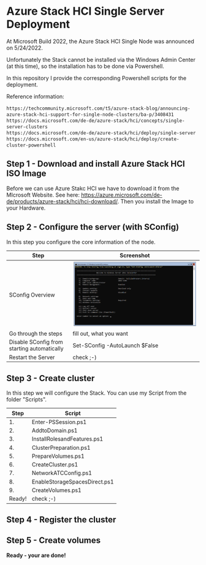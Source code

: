 # Azure Stack HCI Single Server Deployment

At Microsoft Build 2022, the Azure Stack HCI Single Node was announced on 5/24/2022. 

Unfortunately the Stack cannot be installed via the Windows Admin Center (at this time), so the installation has to be done via Powershell.

In this repository I provide the corresponding Powershell scripts for the deployment.

Reference information: 
```
https://techcommunity.microsoft.com/t5/azure-stack-blog/announcing-azure-stack-hci-support-for-single-node-clusters/ba-p/3408431
https://docs.microsoft.com/de-de/azure-stack/hci/concepts/single-server-clusters 
https://docs.microsoft.com/de-de/azure-stack/hci/deploy/single-server 
https://docs.microsoft.com/en-us/azure-stack/hci/deploy/create-cluster-powershell
```


## Step 1 - Download and install Azure Stack HCI ISO Image
Before we can use Azure Stakc HCI we have to download it from the MIcrosoft Website. See here: https://azure.microsoft.com/de-de/products/azure-stack/hci/hci-download/.
Then you install the Image to your Hardware.

## Step 2 - Configure the server (with SConfig)
In this step you configure the core information of the node.

|Step|Screenshot|
|-|-|
| SConfig Overview | ![SConfig](Images/SConfig_1.PNG) |
| Go through the steps | fill out, what you want |
| Disable SConfig from starting automatically | Set-SConfig -AutoLaunch $False |
| Restart the Server | check ;-) |

## Step 3 - Create cluster
In this step we will configure the Stack.
You can use my Script from the folder "Scripts".

|Step|Script|
|-|-|
| 1. | Enter-PSSession.ps1 |
| 2. | AddtoDomain.ps1 |
| 3. | InstallRolesandFeatures.ps1 |
| 4. | ClusterPreparation.ps1 |
| 5. | PrepareVolumes.ps1 |
| 6. | CreateCluster.ps1 |
| 7. | NetworkATCConfig.ps1 |
| 8. | EnableStorageSpacesDirect.ps1 |
| 9. | CreateVolumes.ps1 |
| Ready! | check ;-) |


## Step 4 - Register the cluster

## Step 5 - Create volumes

**Ready - your are done!**
